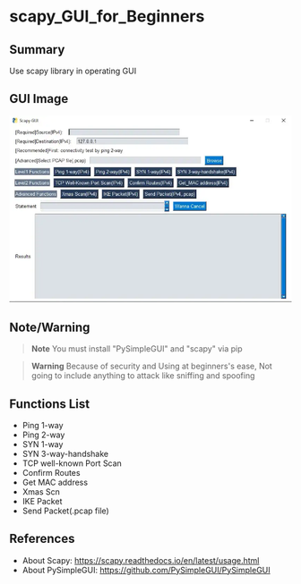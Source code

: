 # scapy_GUI_for_Beginners
## Summary
Use scapy library in operating GUI

## GUI Image
![Test Image 1](GUI_IMAGE.webp)

## Note/Warning
> __Note__ You must install "PySimpleGUI" and "scapy" via pip

> __Warning__ Because of security and Using at beginners's ease, Not going to include anything to attack like sniffing and spoofing

## Functions List
- Ping 1-way
- Ping 2-way
- SYN 1-way
- SYN 3-way-handshake
- TCP well-known Port Scan
- Confirm Routes
- Get MAC address
- Xmas Scn
- IKE Packet
- Send Packet(.pcap file)

## References
- About Scapy: https://scapy.readthedocs.io/en/latest/usage.html
- About PySimpleGUI: https://github.com/PySimpleGUI/PySimpleGUI
